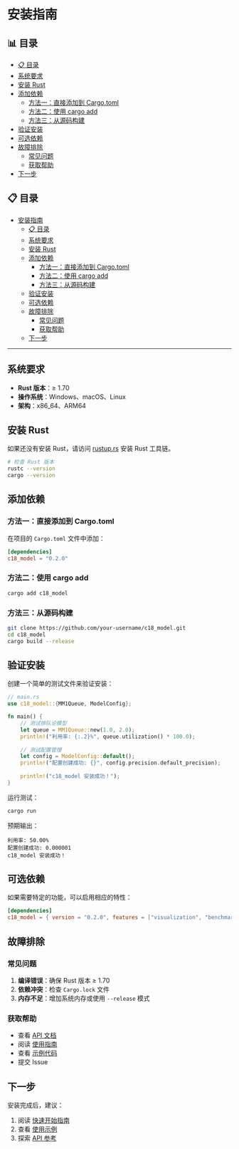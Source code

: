 ﻿# 安装指南


## 📊 目录

- [📋 目录](#目录)
- [系统要求](#系统要求)
- [安装 Rust](#安装-rust)
- [添加依赖](#添加依赖)
  - [方法一：直接添加到 Cargo.toml](#方法一直接添加到-cargotoml)
  - [方法二：使用 cargo add](#方法二使用-cargo-add)
  - [方法三：从源码构建](#方法三从源码构建)
- [验证安装](#验证安装)
- [可选依赖](#可选依赖)
- [故障排除](#故障排除)
  - [常见问题](#常见问题)
  - [获取帮助](#获取帮助)
- [下一步](#下一步)


## 📋 目录

- [安装指南](#安装指南)
  - [📋 目录](#-目录)
  - [系统要求](#系统要求)
  - [安装 Rust](#安装-rust)
  - [添加依赖](#添加依赖)
    - [方法一：直接添加到 Cargo.toml](#方法一直接添加到-cargotoml)
    - [方法二：使用 cargo add](#方法二使用-cargo-add)
    - [方法三：从源码构建](#方法三从源码构建)
  - [验证安装](#验证安装)
  - [可选依赖](#可选依赖)
  - [故障排除](#故障排除)
    - [常见问题](#常见问题)
    - [获取帮助](#获取帮助)
  - [下一步](#下一步)

---

## 系统要求

- **Rust 版本**：≥ 1.70
- **操作系统**：Windows、macOS、Linux
- **架构**：x86_64、ARM64

## 安装 Rust

如果还没有安装 Rust，请访问 [rustup.rs](https://rustup.rs/) 安装 Rust 工具链。

```bash
# 检查 Rust 版本
rustc --version
cargo --version
```

## 添加依赖

### 方法一：直接添加到 Cargo.toml

在项目的 `Cargo.toml` 文件中添加：

```toml
[dependencies]
c18_model = "0.2.0"
```

### 方法二：使用 cargo add

```bash
cargo add c18_model
```

### 方法三：从源码构建

```bash
git clone https://github.com/your-username/c18_model.git
cd c18_model
cargo build --release
```

## 验证安装

创建一个简单的测试文件来验证安装：

```rust
// main.rs
use c18_model::{MM1Queue, ModelConfig};

fn main() {
    // 测试排队论模型
    let queue = MM1Queue::new(1.0, 2.0);
    println!("利用率: {:.2}%", queue.utilization() * 100.0);
    
    // 测试配置管理
    let config = ModelConfig::default();
    println!("配置创建成功: {}", config.precision.default_precision);
    
    println!("c18_model 安装成功！");
}
```

运行测试：

```bash
cargo run
```

预期输出：

```text
利用率: 50.00%
配置创建成功: 0.000001
c18_model 安装成功！
```

## 可选依赖

如果需要特定的功能，可以启用相应的特性：

```toml
[dependencies]
c18_model = { version = "0.2.0", features = ["visualization", "benchmarks"] }
```

## 故障排除

### 常见问题

1. **编译错误**：确保 Rust 版本 ≥ 1.70
2. **依赖冲突**：检查 `Cargo.lock` 文件
3. **内存不足**：增加系统内存或使用 `--release` 模式

### 获取帮助

- 查看 [API 文档](api-reference/)
- 阅读 [使用指南](guides/)
- 查看 [示例代码](examples/)
- 提交 Issue

## 下一步

安装完成后，建议：

1. 阅读 [快速开始指南](quick-start.md)
2. 查看 [使用示例](examples.md)
3. 探索 [API 参考](api-reference/)

